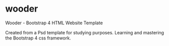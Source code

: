 # wooder
Wooder - Bootstrap 4 HTML Website Template

Created from a Psd template for studying purposes. Learning and mastering the Bootstrap 4 css framework.
